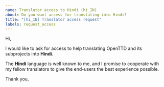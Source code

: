 ```yaml
---
name: Translator access to Hindi (hi_IN)
about: Do you want access for translating into Hindi?
title: "[hi_IN] Translator access request"
labels: request_access
---
```


<!-- translator: hi_IN -->
<!-- Please do not edit the header of this template. -->

Hi,

I would like to ask for access to help translating OpenTTD and its subprojects into **Hindi**.

The **Hindi** language is well known to me, and I promise to cooperate with my fellow translators to give the end-users the best experience possible.

<!-- Please do not edit the above message. Do feel free to add a personal note after this line. -->

Thank you,
